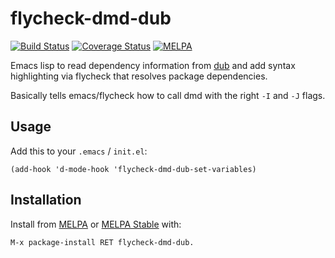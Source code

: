 flycheck-dmd-dub
================

[![Build Status](https://travis-ci.org/atilaneves/flycheck-dmd-dub.svg?branch=master)](https://travis-ci.org/atilaneves/flycheck-dmd-dub)
[![Coverage Status](https://coveralls.io/repos/github/atilaneves/flycheck-dmd-dub/badge.svg?branch=master)](https://coveralls.io/github/atilaneves/flycheck-dmd-dub?branch=master)
[![MELPA](https://melpa.org/packages/flycheck-dmd-dub-badge.svg)](https://melpa.org/#/flycheck-dmd-dub)


Emacs lisp to read dependency information from [dub](https://github.com/D-Programming-Language/dub)
and add syntax highlighting via flycheck that resolves package dependencies.

Basically tells emacs/flycheck how to call dmd with the right `-I` and `-J` flags.

Usage
-----

Add this to your `.emacs` / `init.el`:

`(add-hook 'd-mode-hook 'flycheck-dmd-dub-set-variables)`


Installation
------------

Install from [MELPA](https://melpa.org) or [MELPA Stable](https://stable.melpa.org/) with:

    M-x package-install RET flycheck-dmd-dub.
